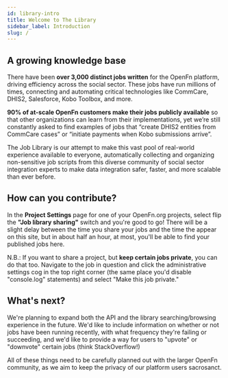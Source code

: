 ```yaml
---
id: library-intro
title: Welcome to The Library
sidebar_label: Introduction
slug: /
---
```


## A growing knowledge base

There have been **over 3,000 distinct jobs written** for the OpenFn platform,
driving efficiency across the social sector. These jobs have run millions of
times, connecting and automating critical technologies like CommCare, DHIS2,
Salesforce, Kobo Toolbox, and more.

**90% of at-scale OpenFn customers make their jobs publicly available** so that
other organizations can learn from their implementations, yet we’re still
constantly asked to find examples of jobs that “create DHIS2 entities from
CommCare cases” or “initiate payments when Kobo submissions arrive”.

The Job Library is our attempt to make this vast pool of real-world experience
available to everyone, automatically collecting and organizing non-sensitive job
scripts from this diverse community of social sector integration experts to make
data integration safer, faster, and more scalable than ever before.

## How can you contribute?

In the **Project Settings** page for one of your OpenFn.org projects, select
flip the **"Job library sharing"** switch and you're good to go! There will be a
slight delay between the time you share your jobs and the time the appear on
this site, but in about half an hour, at most, you'll be able to find your
published jobs here.

N.B.: If you want to share a project, but **keep certain jobs private**, you can
do that too. Navigate to the job in question and click the administrative
settings cog in the top right corner (the same place you'd disable "console.log"
statements) and select "Make this job private."

## What's next?

We're planning to expand both the API and the library searching/browsing
experience in the future. We'd like to include information on whether or not
jobs have been running recently, with what frequency they're failing or
succeeding, and we'd like to provide a way for users to "upvote" or "downvote"
certain jobs (think StackOverflow!)

All of these things need to be carefully planned out with the larger OpenFn
community, as we aim to keep the privacy of our platform users sacrosanct.
